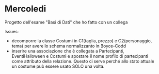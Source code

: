 # Mercoledi
Progetto dell'esame "Basi di Dati" che ho fatto con un collega

Issues:
  - decomporre la classe Costumi in C1(taglia, prezzo) e C2(personaggio, tema) per avere lo schema normalizzanto in Boyce-Codd
  - inserire una associazione che è collegata a Partecipanti, EventiHalloween e Costumi e spostare il nome profilo di partecipanti come attributo della relazione.
    Questo ci serve perché allo stato attuale un costume può essere usato SOLO una volta.
